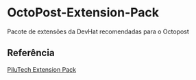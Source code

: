 # OctoPost-Extension-Pack
Pacote de extensões da DevHat recomendadas para o Octopost

## Referência 
[PiluTech Extension Pack](https://github.com/PiluVitu/PiluTech-Extension-Pack)
